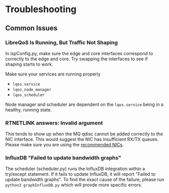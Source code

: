 # Troubleshooting

## Common Issues

### LibreQoS Is Running, But Traffic Not Shaping

In ispConfig.py, make sure the edge and core interfaces correspond to correctly to the edge and core. Try swapping the interfaces to see if shaping starts to work.

Make sure your services are running properly

- `lqos.service`
- `lqos_node_manager`
- `lqos_scheduler`

Node manager and scheduler are dependent on the `lqos.service` being in a healthy, running state.

### RTNETLINK answers: Invalid argument

This tends to show up when the MQ qdisc cannot be added correctly to the NIC interface. This would suggest the NIC has insufficient RX/TX queues. Please make sure you are using the [recommended NICs](../SystemRequirements/Networking.md).

### InfluxDB "Failed to update bandwidth graphs"

The scheduler (scheduler.py) runs the InfluxDB integration within a try/except statement. If it fails to update InfluxDB, it will report "Failed to update bandwidth graphs".
To find the exact cause of the failure, please run ```python3 graphInfluxDB.py``` which will provde more specific errors.
